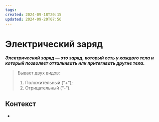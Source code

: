 ```yaml
---
tags: 
created: 2024-09-18T20:15
updated: 2024-09-20T07:56
---
```

# Электрический заряд

***Электрический заряд — это заряд, который есть у каждого тела и который позволяет отталкивать или притягивать другие тела.***

> Бывает двух видов:
> 1. Положительный (“+”);
> 2. Отрицательный (“-”).
## Контекст
- 

